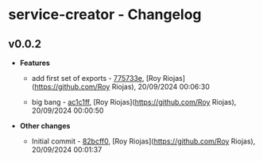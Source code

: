 
# service-creator - Changelog
## v0.0.2
- **Features**
  - add first set of exports - [775733e]( https://github.com/royriojas/service-creator/commit/775733e ), [Roy Riojas](https://github.com/Roy Riojas), 20/09/2024 00:06:30

    
  - big bang - [ac1c1ff]( https://github.com/royriojas/service-creator/commit/ac1c1ff ), [Roy Riojas](https://github.com/Roy Riojas), 20/09/2024 00:00:50

    
- **Other changes**
  - Initial commit - [82bcff0]( https://github.com/royriojas/service-creator/commit/82bcff0 ), [Roy Riojas](https://github.com/Roy Riojas), 20/09/2024 00:01:37

    
